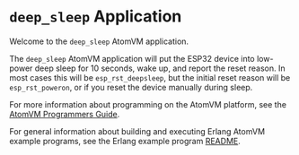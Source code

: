 <!---
  Copyright 2023 Fred Dushin <fred@dushin.net>

  SPDX-License-Identifier: Apache-2.0 OR LGPL-2.1-or-later
-->

# `deep_sleep` Application

Welcome to the `deep_sleep` AtomVM application.

The `deep_sleep` AtomVM application will put the ESP32 device into low-power deep sleep for 10 seconds, wake up, and report the reset reason.  In most cases this will be `esp_rst_deepsleep`, but the initial reset reason will be `esp_rst_poweron`, or if you reset the device manually during sleep.

For more information about programming on the AtomVM platform, see the [AtomVM Programmers Guide](https://doc.atomvm.org/latest/programmers-guide.html).

For general information about building and executing Erlang AtomVM example programs, see the Erlang example program [README](../README.md).
